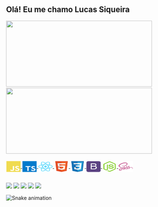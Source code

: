 ## Olá! Eu me chamo Lucas Siqueira
<div>
  <a href="https://github.com/lucassiqueira568">
  <img height="180em" width="400em" src="https://github-readme-stats.vercel.app/api?username=lucassiqueira568&show_icons=true&theme=dark&include_all_commits=true&count_private=true"/>
  <img height="180em" width="400em" src="https://github-readme-stats.vercel.app/api/top-langs/?username=lucassiqueira568&layout=compact&langs_count=7&theme=dark"/>
</div>
<div style="display: inline_block"><br>
  <img align="center" alt="Lucas-Js" height="30" width="40" src="https://raw.githubusercontent.com/devicons/devicon/master/icons/javascript/javascript-plain.svg">
  <img align="center" alt="Lucas-Ts" height="30" width="40" src="https://raw.githubusercontent.com/devicons/devicon/master/icons/typescript/typescript-plain.svg">
  <img align="center" alt="Lucas-React" height="30" width="40" src="https://raw.githubusercontent.com/devicons/devicon/master/icons/react/react-original.svg">
  <img align="center" alt="Lucas-HTML" height="30" width="40" src="https://raw.githubusercontent.com/devicons/devicon/master/icons/html5/html5-original.svg">
  <img align="center" alt="Lucas-CSS" height="30" width="40" src="https://raw.githubusercontent.com/devicons/devicon/master/icons/css3/css3-original.svg">
  <img align="center" alt="Lucas-Node" height="30" width="40" src="https://raw.githubusercontent.com/devicons/devicon/master/icons/bootstrap/bootstrap-plain.svg">
  <img align="center" alt="Lucas-Node" height="30" width="40" src="https://raw.githubusercontent.com/devicons/devicon/master/icons/nodejs/nodejs-plain.svg">
  <img align="center" alt="Lucas-Node" height="30" width="40" src="https://raw.githubusercontent.com/devicons/devicon/master/icons/sass/sass-original.svg">
  
 
</div>
  
  ##
<div>
  <a href="https://www.youtube.com/channel/UC_-uuuZbY0AAt9CViNzvc-Q" target="_blank"><img src="https://img.shields.io/badge/YouTube-FF0000?style=for-the-badge&logo=youtube&logoColor=white" target="_blank"></a>
  <a href="https://instagram.com/developerlucas" target="_blank"><img src="https://img.shields.io/badge/-Instagram-%23E4405F?style=for-the-badge&logo=instagram&logoColor=white" target="_blank"></a>
 <a href="https://discord.gg/G9GPg5SA75" target="_blank"><img src="https://img.shields.io/badge/Discord-7289DA?style=for-the-badge&logo=discord&logoColor=white" target="_blank"></a> 
  <a href = "siqueiralucas-pro@outlook.com"><img src="https://accounts.google.com/SignOutOptions?hl=pt-BR&continue=https://mail.google.com/mail&service=mail" target="_blank"></a>
  <a href="https://www.linkedin.com/in/lucas-siqueira-aa304a1a7/" target="_blank"><img src="https://img.shields.io/badge/-LinkedIn-%230077B5?style=for-the-badge&logo=linkedin&logoColor=white" target="_blank"></a> 
  
  ![Snake animation](https://github.com/lucassiqueira568/lucassiqueira568/blob/output/github-contribution-grid-snake.svg)
</div>


